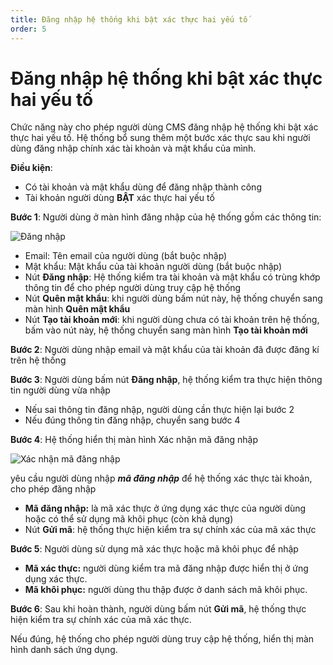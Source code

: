 ```yaml
---
title: Đăng nhập hệ thống khi bật xác thực hai yếu tố
order: 5
---
```


# Đăng nhập hệ thống khi bật xác thực hai yếu tố

Chức năng này cho phép người dùng CMS đăng nhập hệ thống khi bật xác thực hai yếu tố. Hệ thống bổ sung thêm một bước xác thực sau khi người dùng đăng nhập chính xác tài khoản và mật khẩu của mình.

**Điều kiện**: 

- Có tài khoản và mật khẩu dùng để đăng nhập thành công 
- Tài khoản người dùng **BẬT** xác thực hai yếu tố

**Bước 1**: Người dùng ở màn hình đăng nhập của hệ thống gồm các thông tin:

![Đăng nhập](/images/streaming-platform/2-factor-authen/login-1.png)

- Email: Tên email của người dùng (bắt buộc nhập)
- Mật khẩu: Mật khẩu của tài khoản người dùng (bắt buộc nhập)
- Nút **Đăng nhập**: Hệ thống kiểm tra tài khoản và mật khẩu có trùng khớp thông tin để cho phép người dùng truy cập hệ thống
- Nút **Quên mật khẩu**: khi người dùng bấm nút này, hệ thống chuyển sang màn hình **Quên mật khẩu**
- Nút **Tạo tài khoản mới**: khi người dùng chưa có tài khoản trên hệ thống, bấm vào nút này, hệ thống chuyển sang màn hình **Tạo tài khoản mới**

**Bước 2**: Người dùng nhập email và mật khẩu của tài khoản đã được đăng kí trên hệ thống

**Bước 3**: Người dùng bấm nút **Đăng nhập**, hệ thống kiểm tra thực hiện thông tin người dùng vừa nhập

- Nếu sai thông tin đăng nhập, người dùng cần thực hiện lại bước 2
- Nếu đúng thông tin đăng nhập, chuyển sang bước 4

**Bước 4**: Hệ thống hiển thị màn hình Xác nhận mã đăng nhập

![Xác nhận mã đăng nhập](/images/streaming-platform/2-factor-authen/login-2.png)

yêu cầu người dùng nhập ***mã đăng nhập*** để hệ thống xác thực tài khoản, cho phép đăng nhập

- **Mã đăng nhập:** là mã xác thực ở ứng dụng xác thực của người dùng hoặc có thể sử dụng mã khôi phục (còn khả dụng)
- Nút **Gửi mã**: hệ thống thực hiện kiểm tra sự chính xác của mã xác thực

**Bước 5**: Người dùng sử dụng mã xác thực hoặc mã khôi phục để nhập

- **Mã xác thực:** người dùng kiểm tra mã đăng nhập được hiển thị ở ứng dụng xác thực.
- **Mã khôi phục:** người dùng thu thập được ở danh sách mã khôi phục.

**Bước 6**: Sau khi hoàn thành, người dùng bấm nút **Gửi mã**, hệ thống thực hiện kiểm tra sự chính xác của mã xác thực. 

Nếu đúng, hệ thống cho phép người dùng truy cập hệ thống, hiển thị màn hình danh sách ứng dụng.